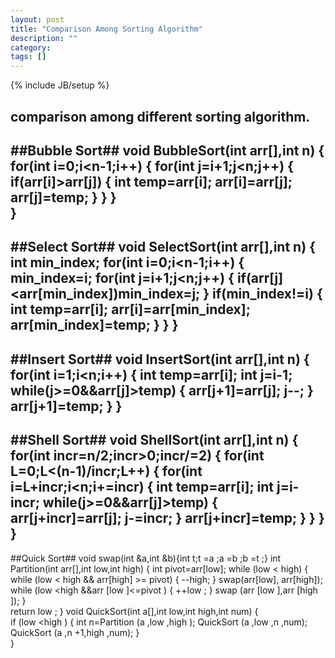 ```yaml
---
layout: post
title: "Comparison Among Sorting Algorithm"
description: ""
category: 
tags: []
---
```

{% include JB/setup %}

comparison among different sorting algorithm.
---
##Bubble Sort##
	void BubbleSort(int arr[],int n)
	{
		for(int i=0;i<n-1;i++)
		{
			for(int j=i+1;j<n;j++)
			{
				if(arr[i]>arr[j])
				{
					int temp=arr[i];
					arr[i]=arr[j];
					arr[j]=temp;
				}
			}
		}    
	}
---
##Select Sort##
	void SelectSort(int arr[],int n)
	{
		int min_index;
		for(int i=0;i<n-1;i++)
		{
			min_index=i;
			for(int j=i+1;j<n;j++)
			{
				if(arr[j]<arr[min_index])min_index=j;
			}
			if(min_index!=i)
			{
				int temp=arr[i];
				arr[i]=arr[min_index];
				arr[min_index]=temp;
			}
		}
	}
---
##Insert Sort##
	void InsertSort(int arr[],int n)
	{
		for(int i=1;i<n;i++)
		{
			int temp=arr[i];
			int j=i-1;
			while(j>=0&&arr[j]>temp)
			{
				arr[j+1]=arr[j];
				j--;
			}
			arr[j+1]=temp;
		}
	}
---
##Shell Sort##
	void ShellSort(int arr[],int n)
	{
		for(int incr=n/2;incr>0;incr/=2)
		{
			for(int L=0;L<(n-1)/incr;L++)
			{
				for(int i=L+incr;i<n;i+=incr)
				{
					int temp=arr[i];
					int j=i-incr;
					while(j>=0&&arr[j]>temp)
					{
						arr[j+incr]=arr[j];
						j-=incr;
					}
					arr[j+incr]=temp;
				}
			}
		}
	}
---
##Quick Sort##
	void swap(int &a,int &b){int t;t =a ;a =b ;b =t ;} 
	int Partition(int arr[],int low,int high) 
	{ 
		int pivot=arr[low];
		while (low < high) 
		{ 
			while (low < high && arr[high] >= pivot) 
			{ 
				--high; 
			} 
			swap(arr[low], arr[high]); 
			while (low <high &&arr [low ]<=pivot ) 
			{ 
				++low ; 
			} 
			swap (arr [low ],arr [high ]);
		}       
		return low ;
	} 
	void QuickSort(int a[],int low,int high,int num)
	{     
		if (low <high ) 
		{ 
			int n=Partition (a ,low ,high ); 
			QuickSort (a ,low ,n ,num); 
			QuickSort (a ,n +1,high ,num); 
		}       
	} 
